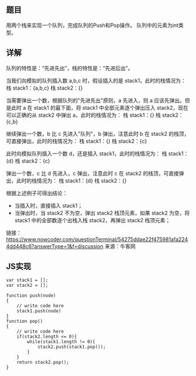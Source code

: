 ## 题目

用两个栈来实现一个队列，完成队列的Push和Pop操作。 队列中的元素为int类型。

## 详解

队列的特性是：“先进先出”，栈的特性是：“先进后出”。

当我们向模拟的队列插入数 a,b,c 时，假设插入的是 stack1，此时的栈情况为：
栈 stack1：{a,b,c}
栈 stack2：{}

当需要弹出一个数，根据队列的"先进先出"原则，a 先进入，则 a 应该先弹出。但是此时 a 在 stack1 的最下面，将 stack1 中全部元素逐个弹出压入 stack2，现在可以正确的从 stack2 中弹出 a，此时的栈情况为：
栈 stack1：{}
栈 stack2：{c,b}

继续弹出一个数，b 比 c 先进入"队列"，b 弹出，注意此时 b 在 stack2 的栈顶，可直接弹出，此时的栈情况为：
栈 stack1：{}
栈 stack2：{c}

此时向模拟队列插入一个数 d，还是插入 stack1，此时的栈情况为：
栈 stack1：{d}
栈 stack2：{c}

弹出一个数，c 比 d 先进入，c 弹出，注意此时 c 在 stack2 的栈顶，可直接弹出，此时的栈情况为：
栈 stack1：{d}
栈 stack2：{}

根据上述例子可得出结论：
- 当插入时，直接插入 stack1；
- 当弹出时，当 stack2 不为空，弹出 stack2 栈顶元素，如果 stack2 为空，将 stack1 中的全部数逐个出栈入栈 stack2，再弹出 stack2 栈顶元素；

链接：https://www.nowcoder.com/questionTerminal/54275ddae22f475981afa2244dd448c6?answerType=1&f=discussion
来源：牛客网

## JS实现

```
var stack1 = [];
var stack2 = [];

function push(node)
{
    // write code here
    stack1.push(node)
}
function pop()
{
    // write code here
    if(stack2.length <= 0){
        while(stack1.length != 0){
            stack2.push(stack1.pop());
        }
    }
    return stack2.pop();
}
```